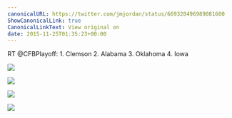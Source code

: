 ```yaml
---
canonicalURL: https://twitter.com/jmjordan/status/669328496989081600
ShowCanonicalLink: true
CanonicalLinkText: View original on
date: 2015-11-25T01:35:23+00:00
---
```

RT @CFBPlayoff: 1. Clemson 
2. Alabama 
3. Oklahoma 
4. Iowa

![](/images/669328496989081600-CUnbGXXUsAAFuIH.jpg)

![](/images/669328496989081600-CUnbGXoUEAA6vEx.jpg)

![](/images/669328496989081600-CUnbGX0VAAA_AYA.jpg)

![](/images/669328496989081600-CUnbGYGUEAA8EuR.jpg)